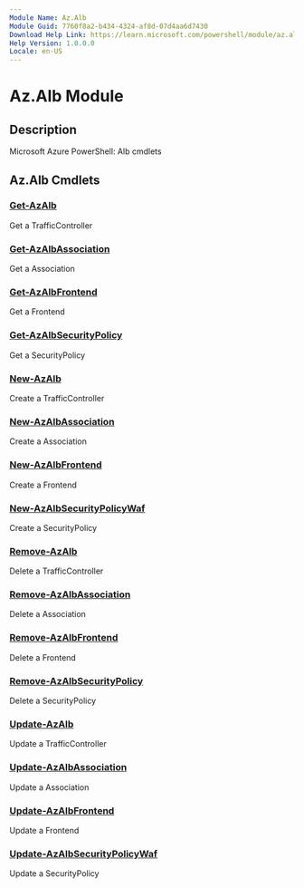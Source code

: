 ```yaml
---
Module Name: Az.Alb
Module Guid: 7760f8a2-b434-4324-af8d-07d4aa6d7430
Download Help Link: https://learn.microsoft.com/powershell/module/az.alb
Help Version: 1.0.0.0
Locale: en-US
---
```


# Az.Alb Module
## Description
Microsoft Azure PowerShell: Alb cmdlets

## Az.Alb Cmdlets
### [Get-AzAlb](Get-AzAlb.md)
Get a TrafficController

### [Get-AzAlbAssociation](Get-AzAlbAssociation.md)
Get a Association

### [Get-AzAlbFrontend](Get-AzAlbFrontend.md)
Get a Frontend

### [Get-AzAlbSecurityPolicy](Get-AzAlbSecurityPolicy.md)
Get a SecurityPolicy

### [New-AzAlb](New-AzAlb.md)
Create a TrafficController

### [New-AzAlbAssociation](New-AzAlbAssociation.md)
Create a Association

### [New-AzAlbFrontend](New-AzAlbFrontend.md)
Create a Frontend

### [New-AzAlbSecurityPolicyWaf](New-AzAlbSecurityPolicyWaf.md)
Create a SecurityPolicy

### [Remove-AzAlb](Remove-AzAlb.md)
Delete a TrafficController

### [Remove-AzAlbAssociation](Remove-AzAlbAssociation.md)
Delete a Association

### [Remove-AzAlbFrontend](Remove-AzAlbFrontend.md)
Delete a Frontend

### [Remove-AzAlbSecurityPolicy](Remove-AzAlbSecurityPolicy.md)
Delete a SecurityPolicy

### [Update-AzAlb](Update-AzAlb.md)
Update a TrafficController

### [Update-AzAlbAssociation](Update-AzAlbAssociation.md)
Update a Association

### [Update-AzAlbFrontend](Update-AzAlbFrontend.md)
Update a Frontend

### [Update-AzAlbSecurityPolicyWaf](Update-AzAlbSecurityPolicyWaf.md)
Update a SecurityPolicy

